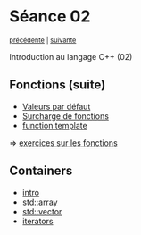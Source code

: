 # Séance 02

<p><sup><a href="../s01">précédente</a> | <a href="../s03">suivante</a></sup></p>

Introduction au langage C++ (02)

## Fonctions (suite)

- [Valeurs par défaut](functions.md#valeurs-par-défaut)
- [Surcharge de fonctions](functions.md#surcharge-de-fonctions)
- [function template](functions.md#function-template)

=> [exercices sur les fonctions](exercices/01.md)

## Containers

- [intro](containers.md#containers)
- [std::array](containers.md#std::array)
- [std::vector](containers.md#std::vector)
- [iterators](containers.md#iterateurs)
